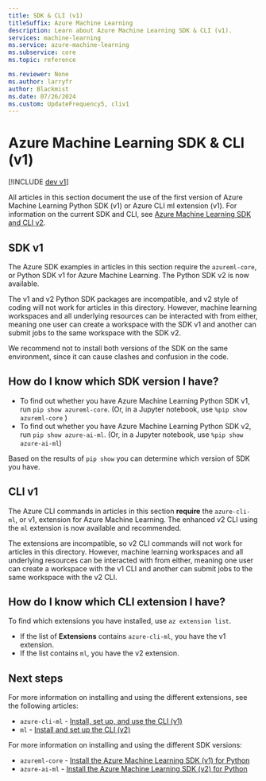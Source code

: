 ```yaml
---
title: SDK & CLI (v1)
titleSuffix: Azure Machine Learning
description: Learn about Azure Machine Learning SDK & CLI (v1).
services: machine-learning
ms.service: azure-machine-learning
ms.subservice: core
ms.topic: reference

ms.reviewer: None
ms.author: larryfr
author: Blackmist
ms.date: 07/26/2024
ms.custom: UpdateFrequency5, cliv1
---
```


# Azure Machine Learning SDK & CLI (v1) 

[!INCLUDE [dev v1](../includes/machine-learning-dev-v1.md)]


All articles in this section document the use of the first version of Azure Machine Learning Python SDK (v1) or Azure CLI ml extension (v1). For information on the current SDK and CLI, see [Azure Machine Learning SDK and CLI v2](../concept-v2.md).

## SDK v1

The Azure SDK examples in articles in this section require the `azureml-core`, or Python SDK v1 for Azure Machine Learning. The Python SDK v2 is now available.

The v1 and v2 Python SDK packages are incompatible, and v2 style of coding will not work for articles in this directory. However, machine learning workspaces and all underlying resources can be interacted with from either, meaning one user can create a workspace with the SDK v1 and another can submit jobs to the same workspace with the SDK v2.

We recommend not to install both versions of the SDK on the same environment, since it can cause clashes and confusion in the code.

## How do I know which SDK version I have?

* To find out whether you have Azure Machine Learning Python SDK v1, run `pip show azureml-core`. (Or, in a Jupyter notebook, use `%pip show azureml-core` )
* To find out whether you have Azure Machine Learning Python SDK v2, run `pip show azure-ai-ml`. (Or, in a Jupyter notebook, use `%pip show azure-ai-ml`)

Based on the results of `pip show` you can determine which version of SDK you have.

## CLI v1

The Azure CLI commands in articles in this section __require__ the `azure-cli-ml`, or v1, extension for Azure Machine Learning. The enhanced v2 CLI using the `ml` extension is now available and recommended. 

The extensions are incompatible, so v2 CLI commands will not work for articles in this directory. However, machine learning workspaces and all underlying resources can be interacted with from either, meaning one user can create a workspace with the v1 CLI and another can submit jobs to the same workspace with the v2 CLI.

## How do I know which CLI extension I have?

To find which extensions you have installed, use `az extension list`. 
* If the list of __Extensions__ contains `azure-cli-ml`, you have the v1 extension.
* If the list contains `ml`, you have the v2 extension.


## Next steps

For more information on installing and using the different extensions, see the following articles:

* `azure-cli-ml` - [Install, set up, and use the CLI (v1)](reference-azure-machine-learning-cli.md)
* `ml` - [Install and set up the CLI (v2)](../how-to-configure-cli.md?view=azureml-api-2&preserve-view=true)

For more information on installing and using the different SDK versions:

* `azureml-core` - [Install the Azure Machine Learning SDK (v1) for Python](/python/api/overview/azure/ml/install?view=azure-ml-py&preserve-view=true)
* `azure-ai-ml` - [Install the Azure Machine Learning SDK (v2) for Python](https://aka.ms/sdk-v2-install)
